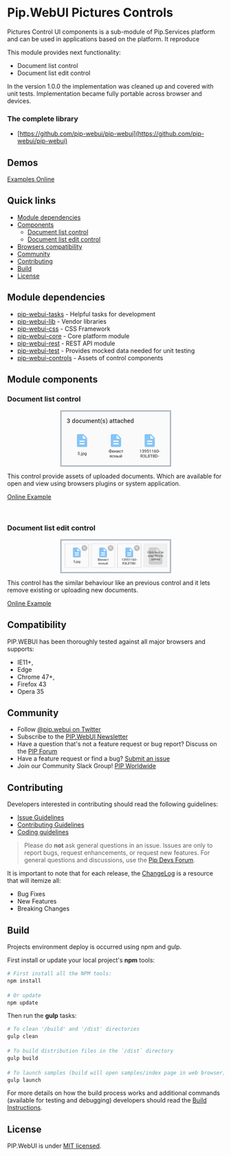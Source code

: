 # Pip.WebUI Pictures Controls

Pictures Control UI components is a sub-module of Pip.Services platform and can be used in applications
based on the platform. It reproduce

This module provides next functionality:

* Document list control
* Document list edit control

In the version 1.0.0 the implementation was cleaned up and covered with unit tests.
Implementation became fully portable across browser and devices.


### The complete library

 * [https://github.com/pip-webui/pip-webui](https://github.com/pip-webui/pip-webui)

## Demos

[Examples Online](http://webui.pipdevs.com/pip-webui-pictures/index.html)


## Quick links

* [Module dependencies](#dependencies)
* [Components](#components)
  - [Document list control](#picture_view)
  - [Document list edit control](#picture_edit)
* [Browsers compatibility](#compatibility)
* [Community](#community)
* [Contributing](#contributing)
* [Build](#build)
* [License](#license)


## <a name="dependencies"></a>Module dependencies

* <a href="https://github.com/pip-webui/pip-webui-tasks">pip-webui-tasks</a> - Helpful tasks for development
* <a href="https://github.com/pip-webui/pip-webui-lib">pip-webui-lib</a> - Vendor libraries
* <a href="https://github.com/pip-webui/pip-webui-css">pip-webui-css</a> - CSS Framework
* <a href="https://github.com/pip-webui/pip-webui-core">pip-webui-core</a> - Core platform module
* <a href="https://github.com/pip-webui/pip-webui-rest">pip-webui-rest</a> - REST API module
* <a href="https://github.com/pip-webui/pip-webui-test">pip-webui-test</a> - Provides mocked data needed for unit testing
* <a href="https://github.com/pip-webui/pip-webui-controls">pip-webui-controls</a> - Assets of control components

## <a name="components"></a>Module components


### <a name="document_list"></a>Document list control
<a href="doc/images/img-doc-list.png" style="border: 3px ridge #c8d2df; width: 50%; margin: auto; display: block">
    <img src="doc/images/img-doc-list.png"/>
</a>

This control provide assets of uploaded documents. Which are available for open and view using browsers plugins or
system application.

[Online Example](http://webui.pipdevs.com/pip-webui-documents/index.html#/documents)

<br/>

### <a name="document_list_edit"></a>Document list edit control
<a href="doc/images/img-doc-list-edit.png" style="border: 3px ridge #c8d2df; width: 50%; margin: auto; display: block">
    <img src="doc/images/img-doc-list-edit.png"/>
</a>

This control has the similar behaviour like an previous control and it lets remove existing or uploading new documents.

[Online Example](http://webui.pipdevs.com/pip-webui-documents/index.html#/documents)


## <a name="compatibility"></a>Compatibility

PIP.WEBUI has been thoroughly tested against all major browsers and supports:

 * IE11+,
 * Edge
 * Chrome 47+,
 * Firefox 43
 * Opera 35

## <a name="community"></a>Community

* Follow [@pip.webui on Twitter](http://link.com)
* Subscribe to the [PIP.WebUI Newsletter](http://link.com)
* Have a question that's not a feature request or bug report? Discuss on the [PIP Forum](https://groups.google.com/forum/#!forum/pipdevs)
* Have a feature request or find a bug? [Submit an issue](http://link.com)
* Join our Community Slack Group! [PIP Worldwide](http://link.com)


## <a name="contributing"></a>Contributing

Developers interested in contributing should read the following guidelines:

* [Issue Guidelines](http://somelink.com)
* [Contributing Guidelines](http://somelink.com)
* [Coding guidelines](http://somelink.com)

> Please do **not** ask general questions in an issue. Issues are only to report bugs, request
  enhancements, or request new features. For general questions and discussions, use the
  [Pip Devs Forum](https://groups.google.com/forum/#!forum/pipdevs).

It is important to note that for each release, the [ChangeLog](CHANGELOG.md) is a resource that will
itemize all:

- Bug Fixes
- New Features
- Breaking Changes

## <a name="build"></a>Build

Projects environment deploy is occurred using npm and gulp.

First install or update your local project's **npm** tools:

```bash
# First install all the NPM tools:
npm install

# Or update
npm update
```

Then run the **gulp** tasks:

```bash
# To clean '/build' and '/dist' directories
gulp clean

# To build distribution files in the `/dist` directory
gulp build

# To launch samples (build will open samples/index page in web browser)
gulp launch
```

For more details on how the build process works and additional commands (available for testing and
debugging) developers should read the [Build Instructions](docs/guides/BUILD.md).


## <a name="license"></a>License

PIP.WebUI is under [MIT licensed](LICENSE).

